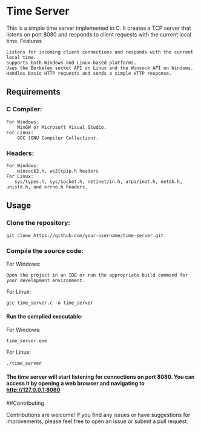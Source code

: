 # Time Server

This is a simple time server implemented in C. It creates a TCP server that listens on port 8080 and responds to client requests with the current local time.
Features

    Listens for incoming client connections and responds with the current local time.
    Supports both Windows and Linux-based platforms.
    Uses the Berkeley socket API on Linux and the Winsock API on Windows.
    Handles basic HTTP requests and sends a simple HTTP response.

## Requirements

### C Compiler:

    For Windows:
        MinGW or Microsoft Visual Studio.
    For Linux:
        GCC (GNU Compiler Collection).

### Headers:

    For Windows:
        winsock2.h, ws2tcpip.h headers
    For Linux:
       sys/types.h, sys/socket.h, netinet/in.h, arpa/inet.h, netdb.h, unistd.h, and errno.h headers.
## Usage

### Clone the repository:

    git clone https://github.com/your-username/time-server.git

### Compile the source code:

For Windows:

    Open the project in an IDE or run the appropriate build command for your development environment.

For Linux:

    gcc time_server.c -o time_server

#### Run the compiled executable:
For Windows:

    time_server.exe

For Linux:

    ./time_server

#### The time server will start listening for connections on port 8080. You can access it by opening a web browser and navigating to http://127.0.0.1:8080


##Contributing

Contributions are welcome! If you find any issues or have suggestions for improvements, please feel free to open an issue or submit a pull request.

